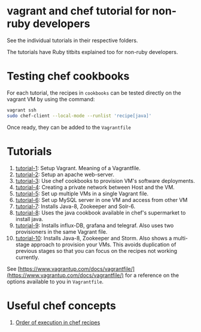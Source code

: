 # vagrant and chef tutorial for non-ruby developers

See the individual tutorials in their respective folders.

The tutorials have Ruby titbits explained too for non-ruby developers.


# Testing chef cookbooks

For each tutorial, the recipes in `cookbooks` can be tested directly on the vagrant VM by using the command:
```bash
vagrant ssh
sudo chef-client --local-mode --runlist 'recipe[java]'
```

Once ready, they can be added to the `Vagrantfile`


# Tutorials

1. [tutorial-1](./tutorial-1):
   Setup Vagrant. Meaning of a Vagrantfile.
2. [tutorial-2](./tutorial-2):
   Setup an apache web-server.
3. [tutorial-3](./tutorial-3):
   Use chef cookbooks to provision VM's software deployments.
4. [tutorial-4](./tutorial-4):
   Creating a private network between Host and the VM.
5. [tutorial-5](./tutorial-5):
   Set up multiple VMs in a single Vagrant file.
6. [tutorial-6](./tutorial-6):
   Set up MySQL server in one VM and access from other VM
7. [tutorial-7](./tutorial-7):
   Installs Java-8, Zookeeper and Solr-6.
8. [tutorial-8](./tutorial-8):
   Uses the java cookbook available in chef's supermarket to install java.
9. [tutorial-9](./tutorial-9):
   Installs influx-DB, grafana and telegraf. Also uses two provisioners in the same Vagrant file.
10. [tutorial-10](./tutorial-10):
   Installs Java-8, Zookeeper and Storm. Also shows a multi-stage approach to provision your VMs. This avoids duplication of previous stages so that you can focus on the recipes not working currently.


See [https://www.vagrantup.com/docs/vagrantfile/](https://www.vagrantup.com/docs/vagrantfile/) for a reference on the options available to you in `Vagrantfile`.


# Useful chef concepts

1. [Order of execution in chef recipes](http://serverfault.com/questions/604719/chef-recipe-order-of-execution-redux)
